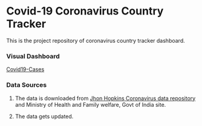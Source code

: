 # Covid-19 Coronavirus Country Tracker

This is the project repository of coronavirus country tracker dashboard.

### Visual Dashboard
[Covid19-Cases](https://monty.shinyapps.io/rcoronavirus)

### Data Sources

  1. The data is downloaded from [Jhon Hopkins Coronavirus data repository](https://github.com/CSSEGISandData/COVID-19) and Ministry of Health and Family welfare, Govt of India site.

  2. The data gets updated.
